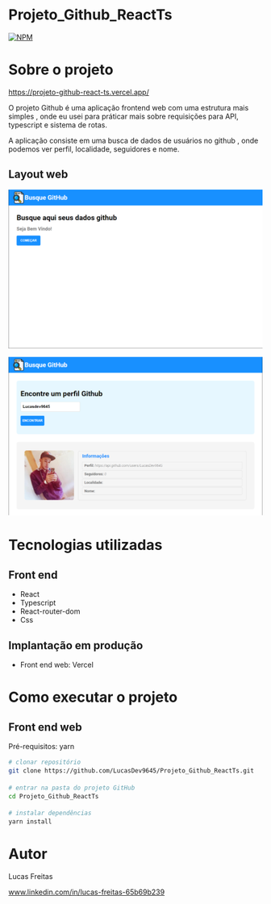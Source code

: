 # Projeto_Github_ReactTs

[![NPM](https://img.shields.io/npm/l/react)](https://github.com/LucasDev9645/Projeto_Github_ReactTs/blob/main/LICENSE) 

# Sobre o projeto

https://projeto-github-react-ts.vercel.app/

O projeto Github é uma aplicação frontend web com uma estrutura mais simples , onde eu usei para práticar mais sobre requisições para API, typescript e sistema de rotas.

A aplicação consiste em uma busca de dados de usuários no github , onde podemos ver perfil, localidade, seguidores e nome.

## Layout web
![Web 1](https://github.com/LucasDev9645/Images_Readme/blob/main/github1.png)

![Web 2](https://github.com/LucasDev9645/Images_Readme/blob/main/github.png)

# Tecnologias utilizadas

## Front end
- React
- Typescript
- React-router-dom
- Css

## Implantação em produção
- Front end web: Vercel

# Como executar o projeto

## Front end web
Pré-requisitos: yarn

```bash
# clonar repositório
git clone https://github.com/LucasDev9645/Projeto_Github_ReactTs.git

# entrar na pasta do projeto GitHub
cd Projeto_Github_ReactTs

# instalar dependências
yarn install
```

# Autor

Lucas Freitas

www.linkedin.com/in/lucas-freitas-65b69b239
